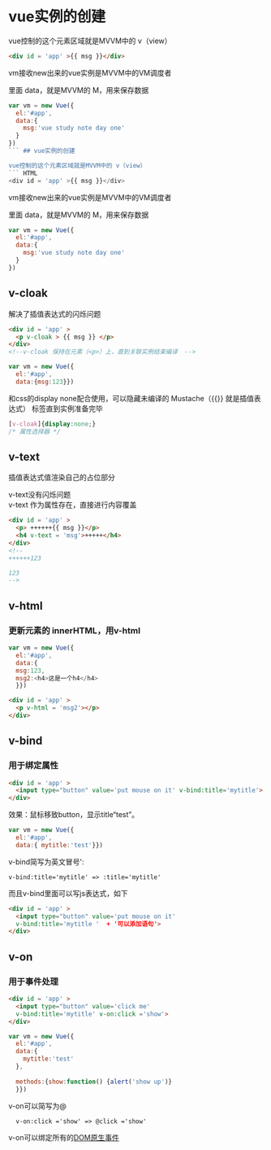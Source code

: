 # vue实例的创建

vue控制的这个元素区域就是MVVM中的 v（view）
``` HTML
<div id = 'app' >{{ msg }}</div>
```
vm接收new出来的vue实例是MVVM中的VM调度者

里面 data，就是MVVM的 M，用来保存数据 
```JavaScript
var vm = new Vue({
  el:'#app',
  data:{
    msg:'vue study note day one'
  }
})
``` ## vue实例的创建

vue控制的这个元素区域就是MVVM中的 v（view）
``` HTML
<div id = 'app' >{{ msg }}</div>
```
vm接收new出来的vue实例是MVVM中的VM调度者

里面 data，就是MVVM的 M，用来保存数据 
```JavaScript
var vm = new Vue({
  el:'#app',
  data:{
    msg:'vue study note day one'
  }
})
``` 

## v-cloak
解决了插值表达式的闪烁问题
```HTML
<div id = 'app' >
  <p v-cloak > {{ msg }} </p>
</div>
<!--v-cloak 保持在元素（<p>）上，直到关联实例结束编译  -->
```

```JavaScript
var vm = new Vue({
  el:'#app',
  data:{msg:123}})
```
和css的display none配合使用，可以隐藏未编译的 Mustache（{{}} 就是插值表达式） 标签直到实例准备完毕
```CSS
[v-cloak]{display:none;}
/* 属性选择器 */
```

## v-text
插值表达式值渲染自己的占位部分<br>

v-text没有闪烁问题<br>
v-text 作为属性存在，直接进行内容覆盖
```HTML
<div id = 'app' >
  <p> ++++++{{ msg }}</p>
  <h4 v-text = 'msg'>+++++</h4>
</div>
<!-- 
++++++123

123 
-->
```

## v-html
### 更新元素的 innerHTML，用v-html
```JavaScript
var vm = new Vue({
  el:'#app',
  data:{
  msg:123,
  msg2:<h4>这是一个h4</h4>
  }})
```
```HTML
<div id = 'app' >
  <p v-html = 'msg2'></p>
</div>
```
## v-bind
### 用于绑定属性
```HTML
<div id = 'app' >
  <input type="button" value='put mouse on it' v-bind:title='mytitle'>
</div>
```
效果：鼠标移致button，显示title“test”。
```JavaScript
var vm = new Vue({
  el:'#app',
  data:{ mytitle:'test'}})
```
v-bind简写为英文冒号':
```
v-bind:title='mytitle' => :title='mytitle'
```

而且v-bind里面可以写js表达式，如下
```HTML
<div id = 'app' >
  <input type="button" value='put mouse on it' 
  v-bind:title='mytitle '  + '可以添加语句'>
</div>
```

## v-on
### 用于事件处理


```HTML
<div id = 'app' >
  <input type="button" value='click me' 
  v-bind:title='mytitle' v-on:click ='show'>
</div>
```

```JavaScript
var vm = new Vue({
  el:'#app',
  data:{
    mytitle:'test'
  },
  
  methods:{show:function() {alert('show up')} 
  }})
```
v-on可以简写为@
```
  v-on:click ='show' => @click ='show'
```
v-on可以绑定所有的[DOM原生事件](https://developer.mozilla.org/zh-CN/docs/Web/Events)  

